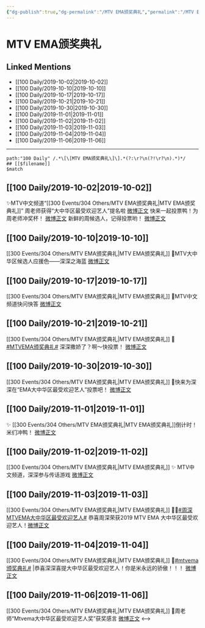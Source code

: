```yaml
---
{"dg-publish":true,"dg-permalink":"/MTV EMA颁奖典礼","permalink":"/MTV EMA颁奖典礼/","created":"2023-03-29T15:23:51.000+08:00","updated":"2023-04-10T16:54:06.000+08:00"}
---
```


# MTV EMA颁奖典礼

## Linked Mentions
- [[100 Daily/2019-10-02\|2019-10-02]]
- [[100 Daily/2019-10-10\|2019-10-10]]
- [[100 Daily/2019-10-17\|2019-10-17]]
- [[100 Daily/2019-10-21\|2019-10-21]]
- [[100 Daily/2019-10-30\|2019-10-30]]
- [[100 Daily/2019-11-01\|2019-11-01]]
- [[100 Daily/2019-11-02\|2019-11-02]]
- [[100 Daily/2019-11-03\|2019-11-03]]
- [[100 Daily/2019-11-04\|2019-11-04]]
- [[100 Daily/2019-11-06\|2019-11-06]]


---

```expander
path:"100 Daily" /.*\[\[MTV EMA颁奖典礼\]\].*(?:\r?\n(?!\r?\n).*)*/
## [[$filename]]
$match
```
## [[100 Daily/2019-10-02\|2019-10-02]]
✨MTV中文频道“[[300 Events/304 Others/MTV EMA颁奖典礼\|MTV EMA颁奖典礼]]”
周老师获得“大中华区最受欢迎艺人”提名啦
[微博正文](https://m.weibo.cn/1775214461/4422775072419193)
快来一起投票鸭！为周老师冲奖杯！
[微博正文](https://m.weibo.cn/1775214461/4422870677192537)
新鲜的周候选人，记得投票哟！
[微博正文](https://m.weibo.cn/6466290670/4422908316835183)
## [[100 Daily/2019-10-10\|2019-10-10]]
[[300 Events/304 Others/MTV EMA颁奖典礼\|MTV EMA颁奖典礼]]
🌟MTV大中华区候选人应援色——深深之海蓝
[微博正文](https://m.weibo.cn/6466290670/4425802802592595)
## [[100 Daily/2019-10-17\|2019-10-17]]
[[300 Events/304 Others/MTV EMA颁奖典礼\|MTV EMA颁奖典礼]]
🌿MTV中文频道快问快答 [微博正文](https://m.weibo.cn/6466290670/4428457670860955)
## [[100 Daily/2019-10-21\|2019-10-21]]
[[300 Events/304 Others/MTV EMA颁奖典礼\|MTV EMA颁奖典礼]]
🌱 [#MTVEMA颁奖典礼#](https://s.weibo.com/weibo?q=%23MTVEMA%E9%A2%81%E5%A5%96%E5%85%B8%E7%A4%BC%23)
深深撒娇了？啊～快投票！
[微博正文](https://m.weibo.cn/6466290670/4429883008527870)
## [[100 Daily/2019-10-30\|2019-10-30]]
[[300 Events/304 Others/MTV EMA颁奖典礼\|MTV EMA颁奖典礼]]
🐳快来为深深在“EMA大中华区最受欢迎艺人”投票吧！
[微博正文](https://m.weibo.cn/6466290670/4433205811661800)
## [[100 Daily/2019-11-01\|2019-11-01]]
✨ [[300 Events/304 Others/MTV EMA颁奖典礼\|MTV EMA颁奖典礼]]倒计时！米们冲鸭！
[微博正文](https://m.weibo.cn/6466290670/4433781815847859)

## [[100 Daily/2019-11-02\|2019-11-02]]
[[300 Events/304 Others/MTV EMA颁奖典礼\|MTV EMA颁奖典礼]]
✨ MTV中文频道，深深参与传话游戏 [微博正文](https://m.weibo.cn/6466290670/4434184615911124)
## [[100 Daily/2019-11-03\|2019-11-03]]
[[300 Events/304 Others/MTV EMA颁奖典礼\|MTV EMA颁奖典礼]]
🤳🏼[#周深MTVEMA大中华区最受欢迎艺人#](https://s.weibo.com/weibo?q=%23%E5%91%A8%E6%B7%B1MTVEMA%E5%A4%A7%E4%B8%AD%E5%8D%8E%E5%8C%BA%E6%9C%80%E5%8F%97%E6%AC%A2%E8%BF%8E%E8%89%BA%E4%BA%BA%23)
恭喜周深荣获2019 MTV EMA 大中华区最受欢迎艺人！[微博正文](https://m.weibo.cn/6466290670/4434643379575190)
## [[100 Daily/2019-11-04\|2019-11-04]]
[[300 Events/304 Others/MTV EMA颁奖典礼\|MTV EMA颁奖典礼]]
🌿[#mtvema颁奖典礼#](https://s.weibo.com/weibo?q=%23mtvema%E9%A2%81%E5%A5%96%E5%85%B8%E7%A4%BC%23) |恭喜深深喜提大中华区最受欢迎艺人！你是米永远的骄傲！！！
[微博正文](https://m.weibo.cn/6466290670/4434817230282228)
## [[100 Daily/2019-11-06\|2019-11-06]]
[[300 Events/304 Others/MTV EMA颁奖典礼\|MTV EMA颁奖典礼]]
🎸周老师“Mtvema大中华区最受欢迎艺人奖”获奖感言
[微博正文](https://m.weibo.cn/6466290670/4435652126729675)
<-->